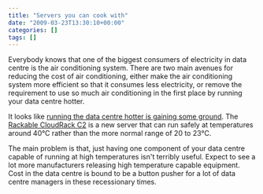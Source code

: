 ```yaml
---
title: "Servers you can cook with"
date: "2009-03-23T13:30:10+00:00"
categories: []
tags: []
---
```


Everybody knows that one of the biggest consumers of electricity in data centre is the air conditioning system. There are two main avenues for reducing the cost of air conditioning, either make the air conditioning system more efficient so that it consumes less electricity, or remove the requirement to use so much air conditioning in the first place by running your data centre hotter.

It looks like <a href="http://www.datacenterknowledge.com/archives/2009/03/19/rackable-cloudrack-turns-up-the-heat/">running the data centre hotter is gaining some ground</a>. The <a href="http://web.archive.org/web/20090603202529/http://www.rackable.com:80/cloudrackC2/">Rackable CloudRack C2</a> is a new server that can run safely at temperatures around 40°C rather than the more normal range of 20 to 23°C.

The main problem is that, just having one component of your data centre capable of running at high temperatures isn't terribly useful. Expect to see a lot more manufacturers releasing high temperature capable equipment. Cost in the data centre is bound to be a button pusher for a lot of data centre managers in these recessionary times.
